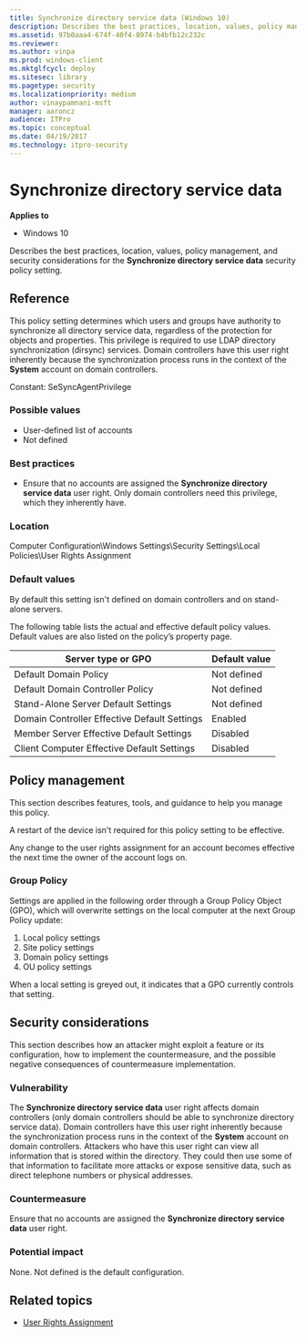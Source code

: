 ```yaml
---
title: Synchronize directory service data (Windows 10)
description: Describes the best practices, location, values, policy management, and security considerations for the Synchronize directory service data security policy setting.
ms.assetid: 97b0aaa4-674f-40f4-8974-b4bfb12c232c
ms.reviewer: 
ms.author: vinpa
ms.prod: windows-client
ms.mktglfcycl: deploy
ms.sitesec: library
ms.pagetype: security
ms.localizationpriority: medium
author: vinaypamnani-msft
manager: aaroncz
audience: ITPro
ms.topic: conceptual
ms.date: 04/19/2017
ms.technology: itpro-security
---
```


# Synchronize directory service data

**Applies to**
-   Windows 10

Describes the best practices, location, values, policy management, and security considerations for the **Synchronize directory service data** security policy setting.

## Reference

This policy setting determines which users and groups have authority to synchronize all directory service data, regardless of the protection for objects and properties. This privilege is required to use LDAP directory synchronization (dirsync) services. Domain controllers have this user right inherently because the synchronization process runs in the context of the **System** account on domain controllers.

Constant: SeSyncAgentPrivilege

### Possible values

-   User-defined list of accounts
-   Not defined

### Best practices

-   Ensure that no accounts are assigned the **Synchronize directory service data** user right. Only domain controllers need this privilege, which they inherently have.

### Location

Computer Configuration\\Windows Settings\\Security Settings\\Local Policies\\User Rights Assignment

### Default values

By default this setting isn't defined on domain controllers and on stand-alone servers.

The following table lists the actual and effective default policy values. Default values are also listed on the policy’s property page.

| Server type or GPO | Default value |
| - | - |
| Default Domain Policy| Not defined| 
| Default Domain Controller Policy | Not defined| 
| Stand-Alone Server Default Settings | Not defined| 
| Domain Controller Effective Default Settings | Enabled| 
| Member Server Effective Default Settings | Disabled| 
| Client Computer Effective Default Settings | Disabled| 
 
## Policy management

This section describes features, tools, and guidance to help you manage this policy.

A restart of the device isn't required for this policy setting to be effective.

Any change to the user rights assignment for an account becomes effective the next time the owner of the account logs on.

### Group Policy

Settings are applied in the following order through a Group Policy Object (GPO), which will overwrite settings on the local computer at the next Group Policy update:

1.  Local policy settings
2.  Site policy settings
3.  Domain policy settings
4.  OU policy settings

When a local setting is greyed out, it indicates that a GPO currently controls that setting.

## Security considerations

This section describes how an attacker might exploit a feature or its configuration, how to implement the countermeasure, and the possible negative consequences of countermeasure implementation.

### Vulnerability

The **Synchronize directory service data** user right affects domain controllers (only domain controllers should be able to synchronize directory service data). Domain controllers have this user right inherently because the synchronization process runs in the context of the **System** account on domain controllers. Attackers who have this user right can view all information that is stored within the directory. They could then use some of that information to facilitate more attacks or expose sensitive data, such as direct telephone numbers or physical addresses.

### Countermeasure

Ensure that no accounts are assigned the **Synchronize directory service data** user right.

### Potential impact

None. Not defined is the default configuration.

## Related topics

- [User Rights Assignment](user-rights-assignment.md)
